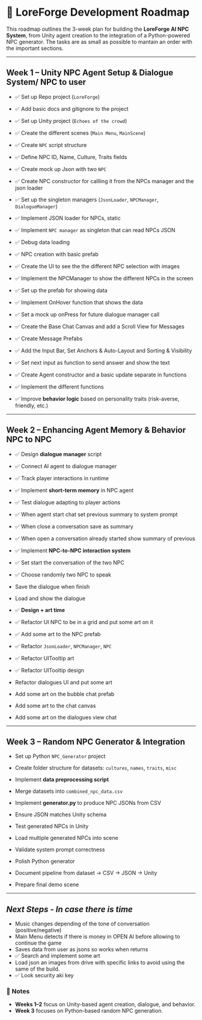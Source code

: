 # 📅 LoreForge Development Roadmap

This roadmap outlines the 3-week plan for building the **LoreForge AI NPC System**, from Unity agent creation to the integration of a Python-powered NPC generator. The tasks are as small as possible to mantain an order with the important sections.

---

## **Week 1 – Unity NPC Agent Setup & Dialogue System/ NPC to user**

- ✅ Set up Repo project (`LoreForge`)  
- ✅ Add basic docs and gitignore to the project  
- ✅ Set up Unity project (`Echoes of the crowd`)  
- ✅ Create the different scenes (`Main Menu`, `MainScene`) 

- ✅ Create `NPC` script structure  
- ✅ Define NPC ID, Name, Culture, Traits fields  
- ✅ Create mock up Json with two `NPC`
- ✅ Create NPC constructor for callling it from the NPCs manager and the json loader

- ✅ Set up the singleton managers (`JsonLoader`, `NPCManager`, `DialogueManager`)
- ✅ Implement JSON loader for NPCs, static
- ✅ Implement `NPC manager` as singleton that can read NPCs JSON  
- ✅ Debug data loading  

- ✅ NPC creation with basic prefab
- ✅ Create the UI to see the the different NPC selection with images
- ✅ Implement the NPCManager to show the different NPCs in the screen
- ✅ Set up the prefab for showing data
- ✅ Implement OnHover function that shows the data
- ✅ Set a mock up onPress for future dialogue manager call

- ✅ Create the Base Chat Canvas and add a Scroll View for Messages
- ✅ Create Message Prefabs
- ✅ Add the Input Bar, Set Anchors & Auto-Layout and Sorting & Visibility

- ✅ Set next input as function to send answer and show the text
- ✅ Create Agent constructor and a basic update separate in functions
- ✅ Implement the different functions
- ✅ Improve **behavior logic** based on personality traits (risk-averse, friendly, etc.)  


---

## **Week 2 – Enhancing Agent Memory & Behavior NPC to NPC**

- ✅ Design **dialogue manager** script  
- ✅ Connect AI agent to dialogue manager 
- ✅ Track player interactions in runtime 
- ✅ Implement **short-term memory** in NPC agent  
- ✅ Test dialogue adapting to player actions 

- ✅ When agent start chat set previous summary to system prompt
- ✅ When close a conversation save as summary
- ✅ When open a conversation already started show summary of previous

- ✅ Implement **NPC-to-NPC interaction system**  
- ✅ Set start the conversation of the two NPC
- ✅ Choose randomly two NPC to speak
- Save the dialogue when finish
- Load and show the dialogue

- ✅ **Design + art time**
- ✅ Refactor UI NPC to be in a grid and put some art on it
- ✅ Add some art to the NPC prefab
- ✅ Refactor `JsonLoader`, `NPCManager`, `NPC`
- ✅ Refactor UITooltip art 
- ✅ Refactor UITooltip design

- Refactor dialogues UI and put some art
- Add some art on the bubble chat prefab
- Add some art to the chat canvas
- Add some art on the dialogues view chat


---

## **Week 3 – Random NPC Generator & Integration**

- Set up Python `NPC_Generator` project  
- Create folder structure for datasets: `cultures`, `names`, `traits`, `misc`  

- Implement **data preprocessing script**  
- Merge datasets into `combined_npc_data.csv`  

- Implement **generator.py** to produce NPC JSONs from CSV  
- Ensure JSON matches Unity schema  

- Test generated NPCs in Unity  
- Load multiple generated NPCs into scene  
- Validate system prompt correctness  

- Polish Python generator  
- Document pipeline from dataset → CSV → JSON → Unity  
- Prepare final demo scene  

---

## *Next Steps - In case there is time*

- Music changes depending of the tone of conversation (positive/negative)
- Main Menu detects if there is money in OPEN AI before allowing to continue the game
- Saves data from user as jsons so works when returns
- ✅ Search and implement some art
- Load json an images from drive with specific links to avoid using the same of the build.
- ✅ Look security aki key

### 📝 Notes
- **Weeks 1–2** focus on Unity-based agent creation, dialogue, and behavior.
- **Week 3** focuses on Python-based random NPC generation.